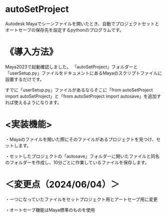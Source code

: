 # autoSetProject
Autodesk Mayaでシーンファイルを開いたとき、自動でプロジェクトセットとオートセーブの保存先を設定するpythonのプログラムです。

# 《導入方法》
Maya2023で起動確認しました。
「autoSetProject」フォルダーと「userSetup.py」ファイルをドキュメントにあるMayaのスクリプトファイルに設置するだけです。

すでに「userSetup.py」ファイルがあるならそこに「from autoSetProject import autoSetProject」と「from autoSetProject import autosave」を追加すれば使えるようになります。

# <実装機能>
・Mayaのファイルを開いた際にそのファイルがあるプロジェクトを見つけ、セットします。

・セットしたプロジェクトの「autosave」フォルダーに開いたファイルと同名のフォルダーを作成し、10分ごとに作業しているファイルを保存します。

# ＜変更点（2024/06/04）＞
・一つになっていたファイルをセットプロジェクト用とアートセーブ用に変更

・オートセーブ機能はMaya標準のものを使用
